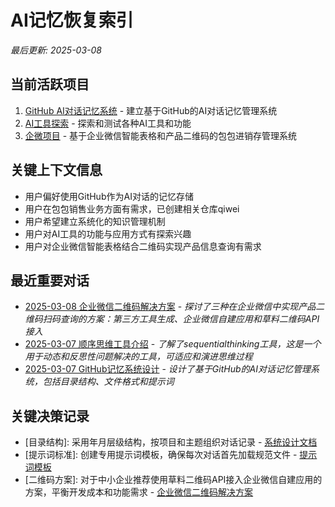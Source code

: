 # AI记忆恢复索引

*最后更新: 2025-03-08*

## 当前活跃项目
1. [GitHub AI对话记忆系统](./projects/memory-system/project-index.md) - 建立基于GitHub的AI对话记忆管理系统
2. [AI工具探索](./projects/ai-tools/project-index.md) - 探索和测试各种AI工具和功能
3. [企微项目](./projects/qiwei/project-index.md) - 基于企业微信智能表格和产品二维码的包包进销存管理系统

## 关键上下文信息
- 用户偏好使用GitHub作为AI对话的记忆存储
- 用户在包包销售业务方面有需求，已创建相关仓库qiwei
- 用户希望建立系统化的知识管理机制
- 用户对AI工具的功能与应用方式有探索兴趣
- 用户对企业微信智能表格结合二维码实现产品信息查询有需求

## 最近重要对话
- [2025-03-08 企业微信二维码解决方案](./chats/202503/20250308_企微_二维码.md) - *探讨了三种在企业微信中实现产品二维码扫码查询的方案：第三方工具生成、企业微信自建应用和草料二维码API接入*
- [2025-03-07 顺序思维工具介绍](./chats/2025-03/2025-03-07_AI工具_顺序思维工具.md) - *了解了sequentialthinking工具，这是一个用于动态和反思性问题解决的工具，可适应和演进思维过程*
- [2025-03-07 GitHub记忆系统设计](./chats/2025-03/2025-03-07_memory-system_系统设计.md) - *设计了基于GitHub的AI对话记忆管理系统，包括目录结构、文件格式和提示词*

## 关键决策记录
- [目录结构]: 采用年月层级结构，按项目和主题组织对话记录 - [系统设计文档](./ai-memory-protocol.md)
- [提示词标准]: 创建专用提示词模板，确保每次对话首先加载规范文件 - [提示词模板](./prompt-templates.md)
- [二维码方案]: 对于中小企业推荐使用草料二维码API接入企业微信自建应用的方案，平衡开发成本和功能需求 - [企业微信二维码解决方案](./chats/202503/20250308_企微_二维码.md)
